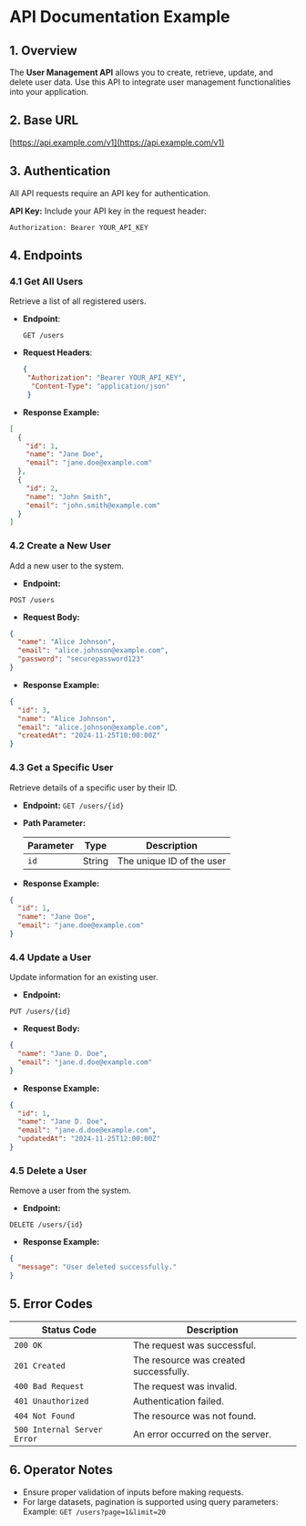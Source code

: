 # API Documentation Example
## 1. Overview
The **User Management API** allows you to create, retrieve, update, and delete user data. Use this API to integrate user management functionalities into your application.
## 2. Base URL
[https://api.example.com/v1](https://api.example.com/v1)

## 3. Authentication

All API requests require an API key for authentication.

**API Key:** Include your API key in the request header:

```Authorization: Bearer YOUR_API_KEY```

## 4. Endpoints

### 4.1 Get All Users
Retrieve a list of all registered users.
- **Endpoint**:

  ```GET /users```

- **Request Headers**:

  ```json
  {
   "Authorization": "Bearer YOUR_API_KEY",
    "Content-Type": "application/json"
   }

- **Response Example:**

```json
[
  {
    "id": 1,
    "name": "Jane Doe",
    "email": "jane.doe@example.com"
  },
  {
    "id": 2,
    "name": "John Smith",
    "email": "john.smith@example.com"
  }
]
```
### 4.2 Create a New User
Add a new user to the system.
- **Endpoint:**
```
POST /users
```
- **Request Body:**
```json
{
  "name": "Alice Johnson",
  "email": "alice.johnson@example.com",
  "password": "securepassword123"
}

```

- **Response Example:**
```json
{
  "id": 3,
  "name": "Alice Johnson",
  "email": "alice.johnson@example.com",
  "createdAt": "2024-11-25T10:00:00Z"
}
```
### 4.3 Get a Specific User
Retrieve details of a specific user by their ID.
- **Endpoint:**
  ```GET /users/{id}```

- **Path Parameter:**

  | Parameter | Type   | Description               |
  | --------- | ------ | ------------------------- |
  | `id`    | String | The unique ID of the user |
  
- **Response Example:**
```json
{
  "id": 1,
  "name": "Jane Doe",
  "email": "jane.doe@example.com"
}
```

### 4.4 Update a User
Update information for an existing user.
- **Endpoint:**
```
PUT /users/{id}
```
- **Request Body:**
```json
{
  "name": "Jane D. Doe",
  "email": "jane.d.doe@example.com"
}
```
- **Response Example:**
```json
{
  "id": 1,
  "name": "Jane D. Doe",
  "email": "jane.d.doe@example.com",
  "updatedAt": "2024-11-25T12:00:00Z"
}
```

### 4.5 Delete a User
Remove a user from the system.
- **Endpoint:**
```
DELETE /users/{id}
```
- **Response Example:**
```json
{
  "message": "User deleted successfully."
}
```
## 5. Error Codes

| Status Code                   | Description                            |
| ----------------------------- | -------------------------------------- |
| ``200 OK``                    | The request was successful.            |
| ``201 Created``               | The resource was created successfully. |
| ``400 Bad Request``           | The request was invalid.               |
| ``401 Unauthorized``          | Authentication failed.                 |
| ``404 Not Found``             | The resource was not found.            |
| ``500 Internal Server Error`` | An error occurred on the server.       |

## 6. Operator Notes
- Ensure proper validation of inputs before making requests.
- For large datasets, pagination is supported using query parameters:
Example: ``GET /users?page=1&limit=20``